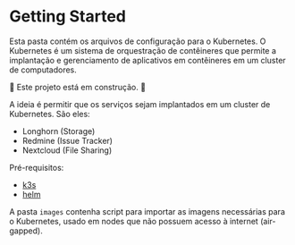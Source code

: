 # Getting Started

Esta pasta contém os arquivos de configuração para o Kubernetes. O Kubernetes é um sistema de orquestração de contêineres que permite a implantação e gerenciamento de aplicativos em contêineres em um cluster de computadores.

:construction: Este projeto está em construção. :construction:

A ideia é permitir que os serviços sejam implantados em um cluster de Kubernetes. São eles:

- Longhorn (Storage)
- Redmine (Issue Tracker)
- Nextcloud (File Sharing)

Pré-requisitos:

- [k3s](https://k3s.io/)
- [helm](https://helm.sh/)

A pasta `images` contenha script para importar as imagens necessárias para o Kubernetes, usado em nodes que não possuem acesso à internet (air-gapped).


